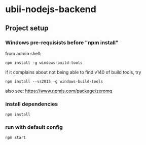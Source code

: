 # ubii-nodejs-backend

## Project setup


### Windows pre-requisists before "npm install"

from admin shell:
```
npm install -g windows-build-tools
```

if it complains about not being able to find v140 of build tools, try
```
npm install --vs2015 -g windows-build-tools
```

also see: https://www.npmjs.com/package/zeromq

### install dependencies

```
npm install
```

### run with default config
```
npm start